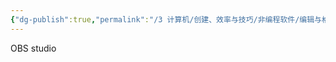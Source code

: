 ```yaml
---
{"dg-publish":true,"permalink":"/3 计算机/创建、效率与技巧/非编程软件/编辑与格式/录屏软件/","title":"录屏软件"}
---
```



OBS studio